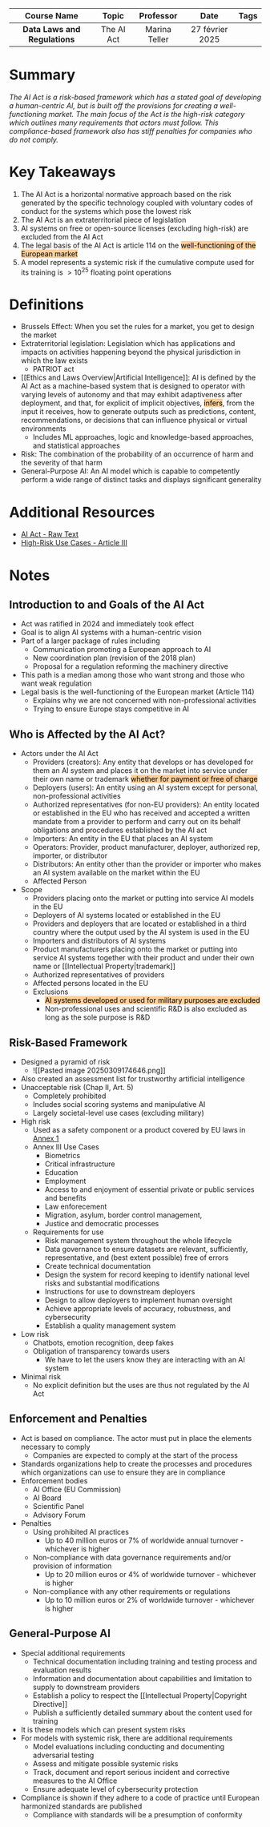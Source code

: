 |          Course Name          |   Topic    |   Professor   |      Date       | Tags |
| :---------------------------: | :--------: | :-----------: | :-------------: | :--: |
| **Data Laws and Regulations** | The AI Act | Marina Teller | 27 février 2025 |      |
# Summary
*The AI Act is a risk-based framework which has a stated goal of developing a human-centric AI, but is built off the provisions for creating a well-functioning market. The main focus of the Act is the high-risk category which outlines many requirements that actors must follow. This compliance-based framework also has stiff penalties for companies who do not comply.*

# Key Takeaways
1. The AI Act is a horizontal normative approach based on the risk generated by the specific technology coupled with voluntary codes of conduct for the systems which pose the lowest risk
2. The AI Act is an extraterritorial piece of legislation
3. AI systems on free or open-source licenses (excluding high-risk) are excluded from the AI Act
4. The legal basis of the AI Act is article 114 on the <mark style="background: #FFB86CA6;">well-functioning of the European market</mark>
5. A model represents a systemic risk if the cumulative compute used for its training is $\gt 10^{25}$ floating point operations 

# Definitions
- Brussels Effect: When you set the rules for a market, you get to design the market
- Extraterritorial legislation: Legislation which has applications and impacts on activities happening beyond the physical jurisdiction in which the law exists
	- PATRIOT act
- [[Ethics and Laws Overview|Artificial Intelligence]]: AI is defined by the AI Act as a machine-based system that is designed to operator with varying levels of autonomy and that may exhibit adaptiveness after deployment, and that, for explicit of implicit objectives, <mark style="background: #FFB86CA6;">infers</mark>, from the input it receives, how to generate outputs such as predictions, content, recommendations, or decisions that can influence physical or virtual environments
	- Includes ML approaches, logic and knowledge-based approaches, and statistical approaches
- Risk: The combination of the probability of an occurrence of harm and the severity of that harm
- General-Purpose AI: An AI model which is capable to competently perform a wide range of distinct tasks and displays significant generality

# Additional Resources
- [AI Act - Raw Text](https://eur-lex.europa.eu/resource.html?uri=cellar:e0649735-a372-11eb-9585-01aa75ed71a1.0001.02/DOC_1&format=PDF)
- [High-Risk Use Cases - Article III](https://artificialintelligenceact.eu/annex/3/)

# Notes
## Introduction to and Goals of the AI Act
- Act was ratified in 2024 and immediately took effect
- Goal is to align AI systems with a human-centric vision
- Part of a larger package of rules including
	- Communication promoting a European approach to AI
	- New coordination plan (revision of the 2018 plan)
	- Proposal for a regulation reforming the machinery directive
- This path is a median among those who want strong and those who want weak regulation
- Legal basis is the well-functioning of the European market (Article 114)
	- Explains why we are not concerned with non-professional activities
	- Trying to ensure Europe stays competitive in AI
## Who is Affected by the AI Act?
- Actors under the AI Act
	- Providers (creators): Any entity that develops or has developed for them an AI system and places it on the market into service under their own name or trademark <mark style="background: #FFB86CA6;">whether for payment or free of charge</mark>
	- Deployers (users): An entity using an AI system except for personal, non-professional activities
	- Authorized representatives (for non-EU providers): An entity located or established in the EU who has received and accepted a written mandate from a provider to perform and carry out on its behalf obligations and procedures established by the AI act
	- Importers: An entity in the EU that places an AI system 
	- Operators: Provider, product manufacturer, deployer, authorized rep, importer, or distributor
	- Distributors: An entity other than the provider or importer who makes an AI system available on the market within the EU
	- Affected Person
- Scope
	- Providers placing onto the market or putting into service AI models in the EU
	- Deployers of AI systems located or established in the EU
	- Providers and deployers that are located or established in a third country where the output used by the AI system is used in the EU
	- Importers and distributors of AI systems
	- Product manufacturers placing onto the market or putting into service AI systems together with their product and under their own name or [[Intellectual Property|trademark]]
	- Authorized representatives of providers
	- Affected persons located in the EU
	- Exclusions
		- <mark style="background: #FFB86CA6;">AI systems developed or used for military purposes are excluded</mark>
		- Non-professional uses and scientific R&D is also excluded as long as the sole purpose is R&D
## Risk-Based Framework
- Designed a pyramid of risk
	- ![[Pasted image 20250309174646.png]]
- Also created an assessment list for trustworthy artificial intelligence
- Unacceptable risk (Chap II, Art. 5)
	- Completely prohibited
	- Includes social scoring systems and manipulative AI
	- Largely societal-level use cases (excluding military)
- High risk
	- Used as a safety component or a product covered by EU laws in [Annex 1](https://artificialintelligenceact.eu/annex/1/)
	- Annex III Use Cases
		- Biometrics
		- Critical infrastructure 
		- Education
		- Employment
		- Access to and enjoyment of essential private or public services and benefits
		- Law enforecement
		- Migration, asylum, border control management,
		- Justice and democratic processes
	- Requirements for use
		- Risk management system throughout the whole lifecycle
		- Data governance to ensure datasets are relevant, sufficiently, representative, and (best extent possible) free of errors
		- Create technical documentation
		- Design the system for record keeping to identify national level risks and substantial modifications
		- Instructions for use to downstream deployers
		- Design to allow deployers to implement human oversight
		- Achieve appropriate levels of accuracy, robustness, and cybersecurity
		- Establish a quality management system
- Low risk
	- Chatbots, emotion recognition, deep fakes
	- Obligation of transparency towards users
		- We have to let the users know they are interacting with an AI system
- Minimal risk
	- No explicit definition but the uses are thus not regulated by the AI Act
## Enforcement and Penalties
- Act is based on compliance. The actor must put in place the elements necessary to comply
	- Companies are expected to comply at the start of the process
- Standards organizations help to create the processes and procedures which organizations can use to ensure they are in compliance
- Enforcement bodies
	- AI Office (EU Commission)
	- AI Board
	- Scientific Panel
	- Advisory Forum
- Penalties
	- Using prohibited AI practices
		- Up to 40 million euros or 7% of worldwide annual turnover - whichever is higher
	- Non-compliance with data governance requirements and/or provision of information
		- Up to 20 million euros or 4% of worldwide turnover - whichever is higher
	- Non-compliance with any other requirements or regulations
		- Up to 10 million euros or 2% of worldwide turnover - whichever is higher
## General-Purpose AI
- Special additional requirements
	- Technical documentation including training and testing process and evaluation results
	- Information and documentation about capabilities and limitation to supply to downstream providers
	- Establish a policy to respect the [[Intellectual Property|Copyright Directive]]
	- Publish a sufficiently detailed summary about the content used for training
- It is these models which can present system risks
- For models with systemic risk, there are additional requirements
	- Model evaluations including conducting and documenting adversarial testing
	- Assess and mitigate possible systemic risks
	- Track, document and report serious incident and corrective measures to the AI Office
	- Ensure adequate level of cybersecurity protection
- Compliance is shown if they adhere to a code of practice until European harmonized standards are published
	- Compliance with standards will be a presumption of conformity